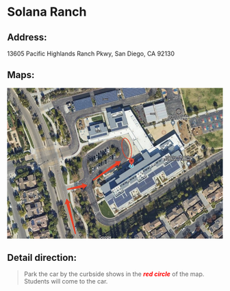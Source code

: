 # Solana Ranch

## Address: 
13605 Pacific Highlands Ranch Pkwy, San Diego, CA 92130

## Maps:
![Solana Ranch Map](Solana_Ranch.jpg)

## Detail direction:

> Park the car by the curbside shows in the <span style="color:red">***red circle***</span> of the map. Students will come to the car.